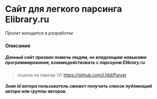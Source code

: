 # Сайт для легкого парсинга Elibrary.ru
_Проект находится в разработке_
### Описание
##### Данный сайт призван помочь людям, не владеющим навыками программирования, взаимодействовать с парсером Elibrary.ru
> ссылка на парсер \V/
> https://github.com/Lfdd/Parser
##### Зная id автора пользователь сможет получить список публикаций автора или группы авторов.

